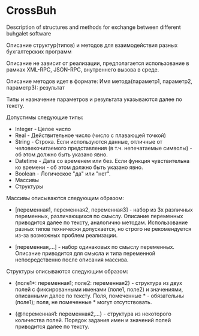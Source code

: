 CrossBuh
========

Description of structures and methods for exchange between different buhgalet software

Описание структур(типов) и методов для взаимодействия разных бухгалтерских программ

Описание не зависит от реализации, предполагается использование в рамках XML-RPC, JSON-RPC, внутреннего вызова в среде.

Описание методов идет в формате:
Имя метода(параметр1, параметр2, параметр3): результат

Типы и назначение параметров и результата указываются далее по тексту.

Допустимы следующие типы:
* Integer - Целое число
* Real - Действительное число (число с плавающей точкой)
* String - Строка. Если используются данные, отличные от человекочитаемого представления (в т.ч. непечатаемые символы) - об этом должно быть указано явно.
* Datetime - Дата со временем или без. Если функция чувствительна ко времени - об этом должно быть указано явно.
* Boolean - Логическое "да" или "нет".
* Массивы
* Структуры

Массивы описываются следующим образом:
* [переменная1, переменная2, переменная3] - набор из 3х различных переменных, различающихся по смыслу.
Описание переменных приводится далее по тексту, аналогично методам.
Использование разных типов технически допускается, но строго не рекомендуется из-за возможных проблем реализации.

* [переменная,...] - набор одинаковых по смыслу переменных.
Описание приводится для смысла и типа переменной непосредственно после описания массива.

Структуры описываются следующим образом:
* {поле1*: переменная1; поле2: переменная2} - структура из двух полей с фиксированными именами (поле1, поле2) и значениями, описанными далее по тексту. Поля, помеченные * - обязательны (поле1); поля, не помеченные * могут отсутствовать.

* {@переменная1: переменная2,...} - структура из некоторого количества полей. Порядок задания имен и значений полей приводится далее по тексту.
